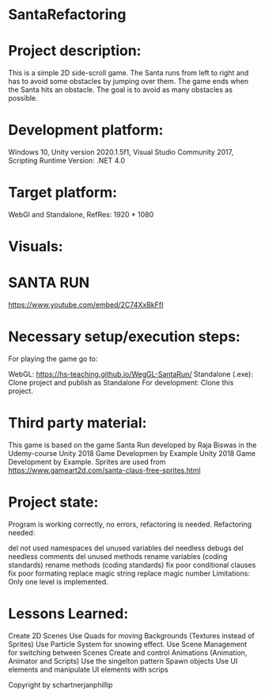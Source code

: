# SantaRefactoring

# Project description:
This is a simple 2D side-scroll game. The Santa runs from left to right and has to avoid some obstacles by jumping over them. The game ends when the Santa hits an obstacle. The goal is to avoid as many obstacles as possible.

# Development platform:
Windows 10, Unity version 2020.1.5f1, Visual Studio Community 2017, Scripting Runtime Version: .NET 4.0

# Target platform:
WebGl and Standalone, RefRes: 1920 * 1080

# Visuals:

# SANTA RUN

https://www.youtube.com/embed/2C74XxBkFfI

# Necessary setup/execution steps:
For playing the game go to:

WebGL: https://hs-teaching.github.io/WegGL-SantaRun/
Standalone (.exe): Clone project and publish as Standalone
For development: Clone this project.

# Third party material:
This game is based on the game Santa Run developed by Raja Biswas in the Udemy-course Unity 2018 Game Developmen by Example Unity 2018 Game Development by Example.
Sprites are used from https://www.gameart2d.com/santa-claus-free-sprites.html
# Project state:
Program is working correctly, no errors, refactoring is needed. Refactoring needed:

del not used namespaces
del unused variables
del needless debugs
del needless comments
del unused methods
rename variables (coding standards)
rename methods (coding standards)
fix poor conditional clauses
fix poor formating
replace magic string
replace magic number
Limitations:
Only one level is implemented.

# Lessons Learned:
Create 2D Scenes
Use Quads for moving Backgrounds (Textures instead of Sprites)
Use Particle System for snowing effect.
Use Scene Management for switching between Scenes
Create and control Animations (Animation, Animator and Scripts)
Use the singelton pattern
Spawn objects
Use UI elements and manipulate UI elements with scrips


Copyright by schartnerjanphillip
